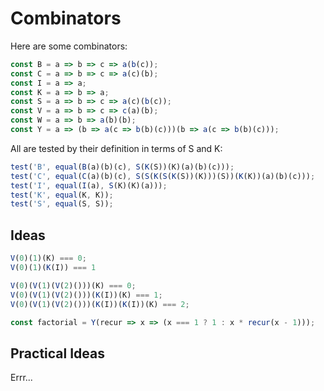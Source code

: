# Combinators

Here are some combinators:

```javascript
const B = a => b => c => a(b(c));
const C = a => b => c => a(c)(b);
const I = a => a;
const K = a => b => a;
const S = a => b => c => a(c)(b(c));
const V = a => b => c => c(a)(b);
const W = a => b => a(b)(b);
const Y = a => (b => a(c => b(b)(c)))(b => a(c => b(b)(c)));
```

All are tested by their definition in terms of S and K:

```javascript
test('B', equal(B(a)(b)(c), S(K(S))(K)(a)(b)(c)));
test('C', equal(C(a)(b)(c), S(S(K(S(K(S))(K)))(S))(K(K))(a)(b)(c)));
test('I', equal(I(a), S(K)(K)(a)));
test('K', equal(K, K));
test('S', equal(S, S));
```


## Ideas

```javascript
V(0)(1)(K) === 0;
V(0)(1)(K(I)) === 1
```

```javascript
V(0)(V(1)(V(2)()))(K) === 0;
V(0)(V(1)(V(2)()))(K(I))(K) === 1;
V(0)(V(1)(V(2)()))(K(I))(K(I))(K) === 2;
```

```javascript
const factorial = Y(recur => x => (x === 1 ? 1 : x * recur(x - 1)));
```

## Practical Ideas

Errr...
